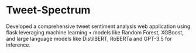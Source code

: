 # Tweet-Spectrum
Developed a comprehensive tweet sentiment analysis web application using flask leveraging machine learning  • models like Random Forest, XGBoost, and large language models like DistilBERT, RoBERTa and GPT-3.5 for inference. 
